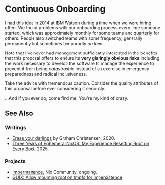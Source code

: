# Continuous Onboarding

I had this idea in 2014 at IBM Watson during a time when we were hiring often.
We found problems with our onboarding process every time someone started,
which was approximately monthly for some teams and quarterly for others.
People also switched teams with some frequency, generally permanently but sometimes temporarily _on loan_.

Note that I've never had management sufficiently interested in the benefits that this proposal offers to endure its
**very glaringly obvious risks**
including the work necessary to develop the software to manage the experience to prevent it from being
_catastrophic_
instead of an exercise in emergency preparedness and radical inclusiveness.

Take the advice with tremendous caution.
Consider the quality attributes of this proposal before ever considering it seriously.

…And if you ever do, come find me.
You're my kind of crazy.

## See Also

### Writings

* [Erase your darlings](https://grahamc.com/blog/erase-your-darlings/) by Graham Christensen, 2020.
* [Three Years of Ephemeral NixOS: My Experience Resetting Root on Every Boot](https://b.tuxes.uk/three-years-of-ephemeral-nixos.html), 2025.

### Projects

* [Impermanence](https://github.com/nix-community/impermanence), Nix Community, ongoing.
* [GUIX: Allow mounting root on tmpfs for impersistence](https://issues.guix.gnu.org/65335)

